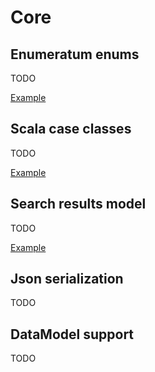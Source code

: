 # Core

## Enumeratum enums

TODO

[Example](https://github.com/KyleU/boilerplay/blob/master/app/models/settings/SettingKeyType.scala)


## Scala case classes

TODO

[Example](https://github.com/KyleU/boilerplay/blob/master/app/models/note/NoteRow.scala)


## Search results model

TODO

[Example](https://github.com/KyleU/boilerplay/blob/master/app/models/note/NoteRowResult.scala)


## Json serialization

TODO


## DataModel support

TODO
